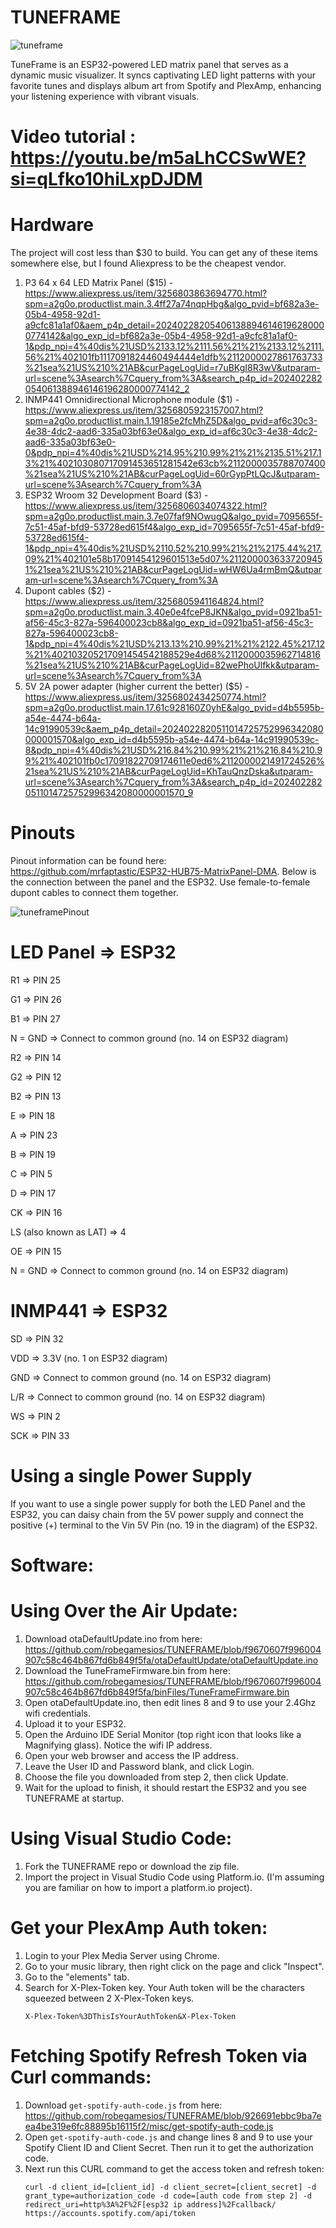 # TUNEFRAME

![tuneframe](https://github.com/robegamesios/TUNEFRAME/assets/10041871/6f5bf6e1-6c4b-49f1-a3ac-ad2c2bdf3d92)


TuneFrame is an ESP32-powered LED matrix panel that serves as a dynamic music visualizer. It syncs captivating LED light patterns with your favorite tunes and displays album art from Spotify and PlexAmp, enhancing your listening experience with vibrant visuals.

# Video tutorial : https://youtu.be/m5aLhCCSwWE?si=qLfko10hiLxpDJDM

# Hardware

The project will cost less than $30 to build. You can get any of these items somewhere else, but I found Aliexpress to be the cheapest vendor.

1. P3 64 x 64 LED Matrix Panel ($15) - https://www.aliexpress.us/item/3256803863694770.html?spm=a2g0o.productlist.main.3.4ff27a74nqpHbg&algo_pvid=bf682a3e-05b4-4958-92d1-a9cfc81a1af0&aem_p4p_detail=202402282054061388946146196280000774142&algo_exp_id=bf682a3e-05b4-4958-92d1-a9cfc81a1af0-1&pdp_npi=4%40dis%21USD%2133.12%2111.56%21%21%2133.12%2111.56%21%402101fb1117091824460494444e1dfb%2112000027861763733%21sea%21US%210%21AB&curPageLogUid=r7uBKgI8R3wV&utparam-url=scene%3Asearch%7Cquery_from%3A&search_p4p_id=202402282054061388946146196280000774142_2
2. INMP441 Omnidirectional Microphone module ($1) - https://www.aliexpress.us/item/3256805923157007.html?spm=a2g0o.productlist.main.1.19185e2fcMhZ5D&algo_pvid=af6c30c3-4e38-4dc2-aad6-335a03bf63e0&algo_exp_id=af6c30c3-4e38-4dc2-aad6-335a03bf63e0-0&pdp_npi=4%40dis%21USD%214.95%210.99%21%21%2135.51%217.13%21%402103080717091453651281542e63cb%2112000035788707400%21sea%21US%210%21AB&curPageLogUid=60rGypPtLQcJ&utparam-url=scene%3Asearch%7Cquery_from%3A
3. ESP32 Wroom 32 Development Board ($3) - https://www.aliexpress.us/item/3256806034074322.html?spm=a2g0o.productlist.main.3.7e07faf9NOwugQ&algo_pvid=7095655f-7c51-45af-bfd9-53728ed615f4&algo_exp_id=7095655f-7c51-45af-bfd9-53728ed615f4-1&pdp_npi=4%40dis%21USD%2110.52%210.99%21%21%2175.44%217.09%21%402101e58b17091454129601513e5d07%2112000036337209451%21sea%21US%210%21AB&curPageLogUid=wHW6Ua4rmBmQ&utparam-url=scene%3Asearch%7Cquery_from%3A
4. Dupont cables ($2) - https://www.aliexpress.us/item/3256805941164824.html?spm=a2g0o.productlist.main.3.40e0e4fceP8JKN&algo_pvid=0921ba51-af56-45c3-827a-596400023cb8&algo_exp_id=0921ba51-af56-45c3-827a-596400023cb8-1&pdp_npi=4%40dis%21USD%213.13%210.99%21%21%2122.45%217.12%21%402103205217091454542188529e4d68%2112000035962714816%21sea%21US%210%21AB&curPageLogUid=82wePhoUlfkk&utparam-url=scene%3Asearch%7Cquery_from%3A
5. 5V 2A power adapter (higher current the better) ($5) - https://www.aliexpress.us/item/3256802434250774.html?spm=a2g0o.productlist.main.17.61c928160Z0yhE&algo_pvid=d4b5595b-a54e-4474-b64a-14c91990539c&aem_p4p_detail=2024022820511014725752996342080000001570&algo_exp_id=d4b5595b-a54e-4474-b64a-14c91990539c-8&pdp_npi=4%40dis%21USD%216.84%210.99%21%21%216.84%210.99%21%402101fb0c17091822709174611e0ed6%2112000021491724526%21sea%21US%210%21AB&curPageLogUid=KhTauQnzDska&utparam-url=scene%3Asearch%7Cquery_from%3A&search_p4p_id=2024022820511014725752996342080000001570_9
   
# Pinouts

Pinout information can be found here: https://github.com/mrfaptastic/ESP32-HUB75-MatrixPanel-DMA. Below is the connection between the panel and the ESP32. Use female-to-female dupont cables to connect them together.

![tuneframePinout](https://github.com/robegamesios/TUNEFRAME/assets/10041871/ff1a1cfb-e1f9-40e2-96bc-e4a88dcd2414)

# LED Panel => ESP32

R1 => PIN 25

G1 => PIN 26

B1 => PIN 27

N = GND => Connect to common ground (no. 14 on ESP32 diagram)

R2 => PIN 14

G2 => PIN 12

B2 => PIN 13

E => PIN 18

A => PIN 23

B => PIN 19

C => PIN 5

D => PIN 17

CK => PIN 16

LS (also known as LAT) => 4

OE => PIN 15

N = GND => Connect to common ground (no. 14 on ESP32 diagram)

# INMP441 => ESP32

SD => PIN 32

VDD => 3.3V (no. 1 on ESP32 diagram)

GND => Connect to common ground (no. 14 on ESP32 diagram)

L/R => Connect to common ground (no. 14 on ESP32 diagram)

WS => PIN 2

SCK => PIN 33

# Using a single Power Supply

If you want to use a single power supply for both the LED Panel and the ESP32, you can daisy chain from the 5V power supply and connect the positive (+) terminal to the Vin 5V Pin (no. 19 in the diagram) of the ESP32.

# Software:

# Using Over the Air Update:

1. Download otaDefaultUpdate.ino from here: https://github.com/robegamesios/TUNEFRAME/blob/f9670607f996004907c58c464b867fd6b849f5fa/otaDefaultUpdate/otaDefaultUpdate.ino
2. Download the TuneFrameFirmware.bin from here: https://github.com/robegamesios/TUNEFRAME/blob/f9670607f996004907c58c464b867fd6b849f5fa/binFiles/TuneFrameFirmware.bin
3. Open otaDefaultUpdate.ino, then edit lines 8 and 9 to use your 2.4Ghz wifi credentials.
4. Upload it to your ESP32.
5. Open the Arduino IDE Serial Monitor (top right icon that looks like a Magnifying glass). Notice the wifi IP address.
6. Open your web browser and access the IP address.
7. Leave the User ID and Password blank, and click Login.
8. Choose the file you downloaded from step 2, then click Update.
9. Wait for the upload to finish, it should restart the ESP32 and you see TUNEFRAME at startup.

# Using Visual Studio Code:

1. Fork the TUNEFRAME repo or download the zip file.
2. Import the project in Visual Studio Code using Platform.io. (I'm assuming you are familiar on how to import a platform.io project).

# Get your PlexAmp Auth token:

1. Login to your Plex Media Server using Chrome.
2. Go to your music library, then right click on the page and click "Inspect".
3. Go to the "elements" tab.
4. Search for X-Plex-Token key. Your Auth token will be the characters squeezed between 2 X-Plex-Token keys.
   ```
   X-Plex-Token%3DThisIsYourAuthToken&X-Plex-Token

# Fetching Spotify Refresh Token via Curl commands:

1. Download `get-spotify-auth-code.js` from here: https://github.com/robegamesios/TUNEFRAME/blob/926691ebbc9ba7eea4be319e6fc88895b16115f2/misc/get-spotify-auth-code.js
2. Open `get-spotify-auth-code.js` and change lines 8 and 9 to use your Spotify Client ID and Client Secret. Then run it to get the authorization code.
3. Next run this CURL command to get the access token and refresh token:
   ```
   curl -d client_id=[client_id] -d client_secret=[client_secret] -d grant_type=authorization_code -d code=[auth code from step 2] -d redirect_uri=http%3A%2F%2F[esp32 ip address]%2Fcallback/ https://accounts.spotify.com/api/token


